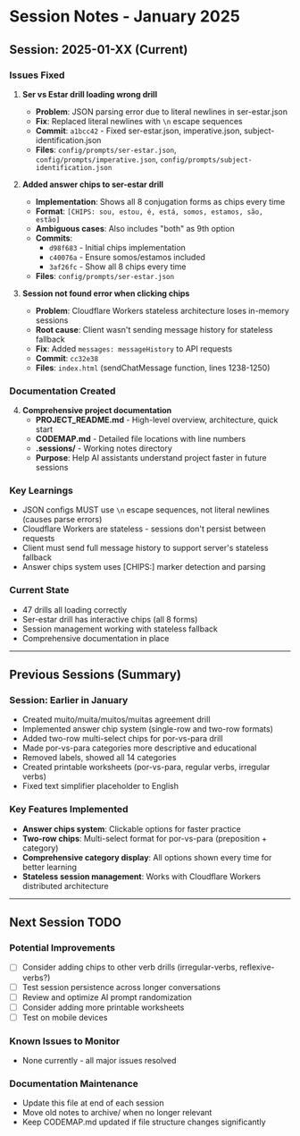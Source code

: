 # Session Notes - January 2025

## Session: 2025-01-XX (Current)

### Issues Fixed
1. **Ser vs Estar drill loading wrong drill**
   - **Problem**: JSON parsing error due to literal newlines in ser-estar.json
   - **Fix**: Replaced literal newlines with `\n` escape sequences
   - **Commit**: `a1bcc42` - Fixed ser-estar.json, imperative.json, subject-identification.json
   - **Files**: `config/prompts/ser-estar.json`, `config/prompts/imperative.json`, `config/prompts/subject-identification.json`

2. **Added answer chips to ser-estar drill**
   - **Implementation**: Shows all 8 conjugation forms as chips every time
   - **Format**: `[CHIPS: sou, estou, é, está, somos, estamos, são, estão]`
   - **Ambiguous cases**: Also includes "both" as 9th option
   - **Commits**:
     - `d98f683` - Initial chips implementation
     - `c40076a` - Ensure somos/estamos included
     - `3af26fc` - Show all 8 chips every time
   - **Files**: `config/prompts/ser-estar.json`

3. **Session not found error when clicking chips**
   - **Problem**: Cloudflare Workers stateless architecture loses in-memory sessions
   - **Root cause**: Client wasn't sending message history for stateless fallback
   - **Fix**: Added `messages: messageHistory` to API requests
   - **Commit**: `cc32e38`
   - **Files**: `index.html` (sendChatMessage function, lines 1238-1250)

### Documentation Created
4. **Comprehensive project documentation**
   - **PROJECT_README.md** - High-level overview, architecture, quick start
   - **CODEMAP.md** - Detailed file locations with line numbers
   - **.sessions/** - Working notes directory
   - **Purpose**: Help AI assistants understand project faster in future sessions

### Key Learnings
- JSON configs MUST use `\n` escape sequences, not literal newlines (causes parse errors)
- Cloudflare Workers are stateless - sessions don't persist between requests
- Client must send full message history to support server's stateless fallback
- Answer chips system uses [CHIPS:] marker detection and parsing

### Current State
- 47 drills all loading correctly
- Ser-estar drill has interactive chips (all 8 forms)
- Session management working with stateless fallback
- Comprehensive documentation in place

---

## Previous Sessions (Summary)

### Session: Earlier in January
- Created muito/muita/muitos/muitas agreement drill
- Implemented answer chip system (single-row and two-row formats)
- Added two-row multi-select chips for por-vs-para drill
- Made por-vs-para categories more descriptive and educational
- Removed labels, showed all 14 categories
- Created printable worksheets (por-vs-para, regular verbs, irregular verbs)
- Fixed text simplifier placeholder to English

### Key Features Implemented
- **Answer chips system**: Clickable options for faster practice
- **Two-row chips**: Multi-select format for por-vs-para (preposition + category)
- **Comprehensive category display**: All options shown every time for better learning
- **Stateless session management**: Works with Cloudflare Workers distributed architecture

---

## Next Session TODO

### Potential Improvements
- [ ] Consider adding chips to other verb drills (irregular-verbs, reflexive-verbs?)
- [ ] Test session persistence across longer conversations
- [ ] Review and optimize AI prompt randomization
- [ ] Consider adding more printable worksheets
- [ ] Test on mobile devices

### Known Issues to Monitor
- None currently - all major issues resolved

### Documentation Maintenance
- Update this file at end of each session
- Move old notes to archive/ when no longer relevant
- Keep CODEMAP.md updated if file structure changes significantly
